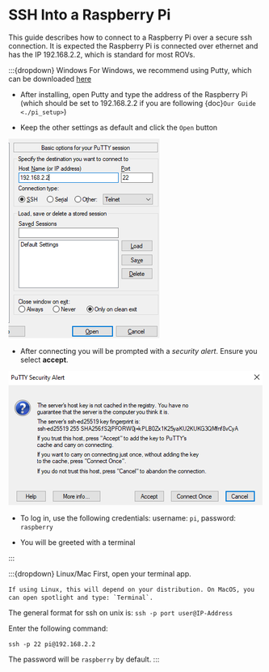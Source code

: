 # SSH Into a Raspberry Pi

This guide describes how to connect to a Raspberry Pi over a secure ssh connection. It is expected the Raspberry Pi is connected over ethernet and has the IP 192.168.2.2, which is standard for most ROVs.

:::{dropdown} Windows
   For Windows, we recommend using Putty, which can be downloaded [here](https://www.putty.org/)

   * After installing, open Putty and type the address of the Raspberry Pi (which should be set to 192.168.2.2 if you are following {doc}`Our Guide <./pi_setup>`)

   * Keep the other settings as default and click the `Open` button

   ![Putty Connect](../img/pi_setup/putty/putty2.png)

   * After connecting you will be prompted with a *security alert*. Ensure you select **accept**.

   ![Security Alert](../img/pi_setup/putty/putty3.png)

   * To log in, use the following credentials: username: `pi`, password: `raspberry`

   * You will be greeted with a terminal

:::

:::{dropdown} Linux/Mac
   First, open your terminal app.

   ```{note}
   If using Linux, this will depend on your distribution. On MacOS, you can open spotlight and type: `Terminal`.
   ```

   The general format for ssh on unix is:
   `ssh -p port user@IP-Address`

   Enter the following command:

    ssh -p 22 pi@192.168.2.2

   The password will be `raspberry` by default.
:::
